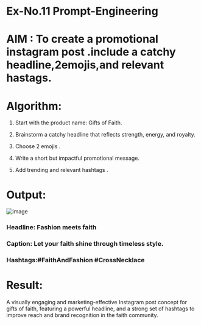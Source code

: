 # Ex-No.11 Prompt-Engineering
# AIM : To create a promotional instagram post .include a catchy headline,2emojis,and relevant hastags.
# Algorithm: 
1. Start with the product name: Gifts of Faith.

2. Brainstorm a catchy headline that reflects strength, energy, and royalty.

3. Choose 2 emojis .

4. Write a short but impactful promotional message.

5. Add trending and relevant hashtags .


# Output:
![image](https://github.com/user-attachments/assets/f98cf3b2-437b-4163-8c4d-aec3dee7690a)


### Headline: Fashion meets faith

### Caption: Let your faith shine through timeless style.

### Hashtags:#FaithAndFashion #CrossNecklace

# Result:
A visually engaging and marketing-effective Instagram post concept for gifts of faith, featuring a powerful headline, and a strong set of hashtags to improve reach and brand recognition in the faith community.


